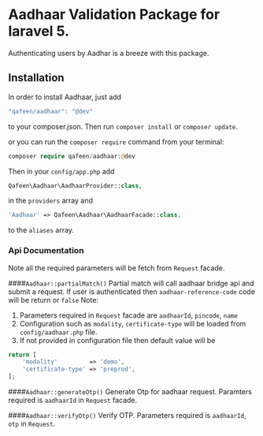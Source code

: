 # Aadhaar Validation Package for laravel 5.

Authenticating users by Aadhar is a breeze with this package.

## Installation

In order to install Aadhaar, just add

```js
"qafeen/aadhaar": "@dev"
```

to your composer.json. Then run `composer install` or `composer update`.

or you can run the `composer require` command from your terminal:

```php
composer require qafeen/aadhaar:@dev
```

Then in your `config/app.php` add
```php
Qafeen\Aadhaar\AadhaarProvider::class,
```
in the `providers` array and
```php
'Aadhaar' => Qafeen\Aadhaar\AadhaarFacade::class,
```
to the `aliases` array.

### Api Documentation
Note all the required parameters will be fetch from `Request` facade.

####`Aadhaar::partialMatch()`
Partial match will call aadhaar bridge api and submit a request. If user is authenticated then `aadhaar-reference-code` code will be return or `false`
Note: 
1. Parameters required in `Request` facade are `aadhaarId`, `pincode`, `name`
2. Configuration such as `modality`, `certificate-type` will be loaded from `config/aadhaar.php` file.
3. If not provided in configuration file then default value will be
```php
return [
    'modality'         => 'demo',
    'certificate-type' => 'preprod',
];
```

####`Aadhaar::generateOtp()`
Generate Otp for aadhaar request.
Paramters required is `aadhaarId` in `Request` facade.

####`Aadhaar::verifyOtp()`
Verify OTP.
Parameters required is `aadhaarId`, `otp` in `Request`.

